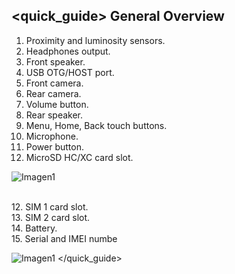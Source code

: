 ## <quick_guide> General Overview

1. Proximity and luminosity sensors.
2. Headphones output.
3. Front speaker.
4. USB OTG/HOST port.
5. Front camera.
6. Rear camera.
7. Volume button.
8. Rear speaker.
9. Menu, Home, Back touch buttons.
9. Microphone.
10. Power button.
11. MicroSD HC/XC card slot.

![Imagen1](http://static.energysistem.com/images/manuals/39530/535565e5544ec.jpg) 

<br>12. SIM 1 card slot.<br>
13. SIM 2 card slot.<br>
14. Battery.<br>
15. Serial and IMEI numbe<br>

 ![Imagen1](http://static.energysistem.com/images/manuals/39530/535565f242a11.jpg)
</quick_guide>
